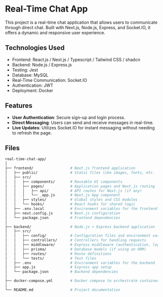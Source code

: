 # Real-Time Chat App

This project is a real-time chat application that allows users to communicate through direct chat. Built with Next.js, Node.js, Express, and Socket.IO, it offers a dynamic and responsive user experience.

## Technologies Used

- Frontend: React.js / Next.js / Typescript / Tailwind CSS / shadcn
- Backend: Node.js / Express.js
- Testing: Jest
- Database: MySQL
- Real-Time Communication: Socket.IO
- Authentication: JWT
- Deployment: Docker

## Features

- **User Authentication**: Secure sign-up and login process.
- **Direct Messaging**: Users can send and receive messages in real-time.
- **Live Updates**: Utilizes Socket.IO for instant messaging without needing to refresh the page.

## Files

```bash
real-time-chat-app/
│
├── frontend/                 # Next.js frontend application
│   ├── public/               # Static files like images, fonts, etc.
│   ├── src/
│   │   ├── components/       # Reusable UI components
│   │   ├── pages/            # Application pages and Next.js routing
│   │   │   ├── api/          # API routes for Next.js (if any)
│   │   │   └── _app.js       # Next.js App component
│   │   ├── styles/           # Global styles and CSS modules
│   │   └── hooks/            # React hooks for shared logic
│   ├── .env.local            # Environment variables for the frontend
│   ├── next.config.js        # Next.js configuration
│   └── package.json          # Frontend dependencies
│
├── backend/                  # Node.js + Express backend application
│   ├── src/
│   │   ├── config/           # Configuration files and environment variable management
│   │   ├── controllers/      # Controllers for handling requests
│   │   ├── middleware/       # Express middleware (authentication, logging, etc.)
│   │   ├── prisma/           # Database models (if using an ORM)
│   │   ├── routes/           # Route definitions
│   │   └── tests/            # Test files
│   ├── .env                  # Environment variables for the backend
│   ├── app.js                # Express app setup
│   └── package.json          # Backend dependencies
│
├── docker-compose.yml        # Docker compose to orchestrate containers
│
└── README.md                 # Project documentation
